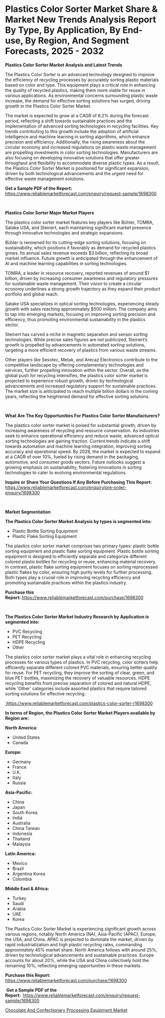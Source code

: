<p><h1>Plastics Color Sorter Market Share & Market New Trends Analysis Report By Type, By Application, By End-use, By Region, And Segment Forecasts, 2025 - 2032</h1></p><p><strong>Plastics Color Sorter Market Analysis and Latest Trends</strong></p>
<p><p>The Plastics Color Sorter is an advanced technology designed to improve the efficiency of recycling processes by accurately sorting plastic materials based on color and type. This equipment plays a critical role in enhancing the quality of recycled plastics, making them more viable for reuse in various applications. As environmental concerns surrounding plastic waste increase, the demand for effective sorting solutions has surged, driving growth in the Plastics Color Sorter Market.</p><p>The market is expected to grow at a CAGR of 6.2% during the forecast period, reflecting a shift towards sustainable practices and the implementation of advanced sorting technologies in recycling facilities. Key trends contributing to this growth include the adoption of artificial intelligence and machine learning in sorting algorithms, which enhance precision and efficiency. Additionally, the rising awareness about the circular economy and increased regulations on plastic waste management are propelling investments in color sorting technologies. Manufacturers are also focusing on developing innovative solutions that offer greater throughput and flexibility to accommodate diverse plastic types. As a result, the Plastics Color Sorter Market is positioned for significant expansion, driven by both technological advancements and the urgent need for effective waste management solutions.</p></p>
<p><strong>Get a Sample PDF of the Report:&nbsp;</strong> <a href="https://www.reliablemarketforecast.com/enquiry/request-sample/1698300?utm_campaign=2315&utm_medium=2&utm_source=Github&utm_content=ia&utm_term=24032025&utm_id=plastics-color-sorter">https://www.reliablemarketforecast.com/enquiry/request-sample/1698300</a></p>
<p>&nbsp;</p>
<p><strong>Plastics Color Sorter Major Market Players</strong></p>
<p><p>The plastics color sorter market features key players like Bühler, TOMRA, Satake USA, and Steinert, each maintaining significant market presence through innovative technologies and strategic expansions.</p><p>Bühler is renowned for its cutting-edge sorting solutions, focusing on sustainability, which positions it favorably as demand for recycled plastics grows. Its annual sales revenue exceeds $3 billion, reflecting its broad market influence. Future growth is anticipated through the enhancement of AI and machine learning capabilities in sorting technologies.</p><p>TOMRA, a leader in resource recovery, reported revenues of around $1 billion, driven by increasing consumer awareness and regulatory pressures for sustainable waste management. Their vision to create a circular economy underlines a strong growth trajectory as they expand their product portfolio and global reach.</p><p>Satake USA specializes in optical sorting technologies, experiencing steady growth with sales reaching approximately $500 million. The company aims to tap into emerging markets, focusing on improving sorting precision and efficiency, thus promoting environmental sustainability in the plastics sector.</p><p>Steinert has carved a niche in magnetic separation and sensor sorting technologies. While precise sales figures are not publicized, Steinert’s growth is propelled by advancements in automated sorting solutions, targeting a more efficient recovery of plastics from various waste streams.</p><p>Other players like Sesotec, Metak, and Arecaz Electronics contribute to the competitive landscape by offering complementary technologies and services, further propelling innovation within the sector. Overall, as the global push for recycling intensifies, the plastics color sorter market is projected to experience robust growth, driven by technological advancements and increased regulatory support for sustainable practices. The market size is anticipated to reach multiple billion dollars in the coming years, reflecting the heightened demand for effective sorting solutions.</p></p>
<p>&nbsp;</p>
<p><strong>What Are The Key Opportunities For Plastics Color Sorter Manufacturers?</strong></p>
<p><p>The plastics color sorter market is poised for substantial growth, driven by increasing awareness of recycling and resource conservation. As industries seek to enhance operational efficiency and reduce waste, advanced optical sorting technologies are gaining traction. Current trends indicate a shift towards automation and machine learning integration, improving sorting accuracy and operational speed. By 2028, the market is expected to expand at a CAGR of over 10%, fueled by rising demand in the packaging, automotive, and consumer goods sectors. Future outlooks suggest a growing emphasis on sustainability, fostering innovations in sorting technologies to cater to evolving environmental regulations.</p></p>
<p><strong>Inquire or Share Your Questions If Any Before Purchasing This Report:</strong> <a href="https://www.reliablemarketforecast.com/enquiry/pre-order-enquiry/1698300?utm_campaign=2315&utm_medium=2&utm_source=Github&utm_content=ia&utm_term=24032025&utm_id=plastics-color-sorter">https://www.reliablemarketforecast.com/enquiry/pre-order-enquiry/1698300</a></p>
<p>&nbsp;</p>
<p><strong>Market Segmentation</strong></p>
<p><strong>The Plastics Color Sorter Market Analysis by types is segmented into:</strong></p>
<p><ul><li>Plastic Bottle Sorting Equipment</li><li>Plastic Flake Sorting Equipment</li></ul></p>
<p><p>The plastics color sorter market comprises two primary types: plastic bottle sorting equipment and plastic flake sorting equipment. Plastic bottle sorting equipment is designed to efficiently separate and categorize different colored plastic bottles for recycling or reuse, enhancing material recovery. In contrast, plastic flake sorting equipment focuses on sorting reprocessed plastic flakes by color, ensuring high purity levels for further processing. Both types play a crucial role in improving recycling efficiency and promoting sustainable practices within the plastics industry.</p></p>
<p><strong>Purchase this Report:&nbsp;</strong><a href="https://www.reliablemarketforecast.com/purchase/1698300?utm_campaign=2315&utm_medium=2&utm_source=Github&utm_content=ia&utm_term=24032025&utm_id=plastics-color-sorter">https://www.reliablemarketforecast.com/purchase/1698300</a></p>
<p>&nbsp;</p>
<p><strong>The Plastics Color Sorter Market Industry Research by Application is segmented into:</strong></p>
<p><ul><li>PVC Recycling</li><li>PET Recycling</li><li>HDPE Recycling</li><li>Other</li></ul></p>
<p><p>The plastics color sorter market plays a vital role in enhancing recycling processes for various types of plastics. In PVC recycling, color sorters help efficiently separate different colored PVC materials, ensuring better quality for reuse. For PET recycling, they improve the sorting of clear, green, and blue PET bottles, maximizing the recovery of valuable resources. HDPE recycling benefits from precise separation of colored and natural HDPE, while 'Other' categories include assorted plastics that require tailored sorting solutions for effective recycling.</p></p>
<p><a href="https://www.reliablemarketforecast.com/plastics-color-sorter-r1698300?utm_campaign=2315&utm_medium=2&utm_source=Github&utm_content=ia&utm_term=24032025&utm_id=plastics-color-sorter">&nbsp;https://www.reliablemarketforecast.com/plastics-color-sorter-r1698300</a></p>
<p><strong>In terms of Region, the Plastics Color Sorter Market Players available by Region are:</strong></p>
<p>
    <p> <strong> North America: </strong>
        <ul>
            <li>United States</li>
            <li>Canada</li>
        </ul>
        </p> 
    <p> <strong> Europe: </strong>
        <ul>
            <li>Germany</li>
            <li>France</li>
            <li>U.K.</li>
            <li>Italy</li>
            <li>Russia</li>
        </ul>
        </p> 
    <p> <strong> Asia-Pacific: </strong>
        <ul>
            <li>China</li>
            <li>Japan</li>
            <li>South Korea</li>
            <li>India</li>
            <li>Australia</li>
            <li>China Taiwan</li>
            <li>Indonesia</li>
            <li>Thailand</li>
            <li>Malaysia</li>
        </ul>
        </p> 
    <p> <strong> Latin America: </strong>
        <ul>
            <li>Mexico</li>
            <li>Brazil</li>
            <li>Argentina Korea</li>
            <li>Colombia</li>
        </ul>
        </p> 
    <p> <strong> Middle East & Africa: </strong>
        <ul>
            <li>Turkey</li>
            <li>Saudi</li>
            <li>Arabia</li>
            <li>UAE</li>
            <li>Korea</li>
        </ul>
    </p>
    </p>
<p><p>The Plastics Color Sorter Market is experiencing significant growth across various regions, notably North America (NA), Asia-Pacific (APAC), Europe, the USA, and China. APAC is projected to dominate the market, driven by rapid industrialization and high plastic recycling rates, commanding approximately 45% market share. North America follows with around 25%, driven by technological advancements and sustainable practices. Europe accounts for about 20%, while the USA and China collectively hold the remaining 10%, reflecting emerging opportunities in these markets.</p></p>
<p><strong>Purchase this Report: </strong><a href="https://www.reliablemarketforecast.com/purchase/1698300?utm_campaign=2315&utm_medium=2&utm_source=Github&utm_content=ia&utm_term=24032025&utm_id=plastics-color-sorter">https://www.reliablemarketforecast.com/purchase/1698300</a></p>
<p>&nbsp;<strong>Get a Sample PDF of the Report:&nbsp;&nbsp;</strong><a href="https://www.reliablemarketforecast.com/enquiry/request-sample/1698300?utm_campaign=2315&utm_medium=2&utm_source=Github&utm_content=ia&utm_term=24032025&utm_id=plastics-color-sorter">https://www.reliablemarketforecast.com/enquiry/request-sample/1698300</a></p>
<p><strong></strong></p>
<p><p><a href="https://github.com/shondapmbau/Market-Research-Report-List-1/blob/main/chocolate-and-confectionary-processing-equipment-market.md?utm_campaign=2315&utm_medium=2&utm_source=Github&utm_content=ia&utm_term=24032025&utm_id=plastics-color-sorter">Chocolate And Confectionary Processing Equipment Market</a></p></p>